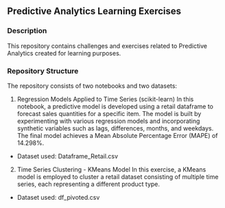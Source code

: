 ## Predictive Analytics Learning Exercises

### Description
This repository contains challenges and exercises related to Predictive Analytics created for learning purposes.

### Repository Structure
The repository consists of two notebooks and two datasets:

1. Regression Models Applied to Time Series (scikit-learn)
In this notebook, a predictive model is developed using a retail dataframe to forecast sales quantities for a specific item. The model is built by experimenting with various regression models and incorporating synthetic variables such as lags, differences, months, and weekdays. The final model achieves a Mean Absolute Percentage Error (MAPE) of 14.298%.
- Dataset used: Dataframe_Retail.csv

2. Time Series Clustering - KMeans Model
In this exercise, a KMeans model is employed to cluster a retail dataset consisting of multiple time series, each representing a different product type.
- Dataset used: df_pivoted.csv
